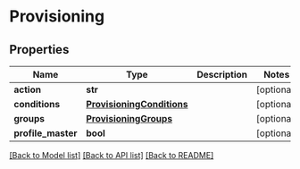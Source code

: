 # Provisioning

## Properties
Name | Type | Description | Notes
------------ | ------------- | ------------- | -------------
**action** | **str** |  | [optional] 
**conditions** | [**ProvisioningConditions**](ProvisioningConditions.md) |  | [optional] 
**groups** | [**ProvisioningGroups**](ProvisioningGroups.md) |  | [optional] 
**profile_master** | **bool** |  | [optional] 

[[Back to Model list]](../README.md#documentation-for-models) [[Back to API list]](../README.md#documentation-for-api-endpoints) [[Back to README]](../README.md)

